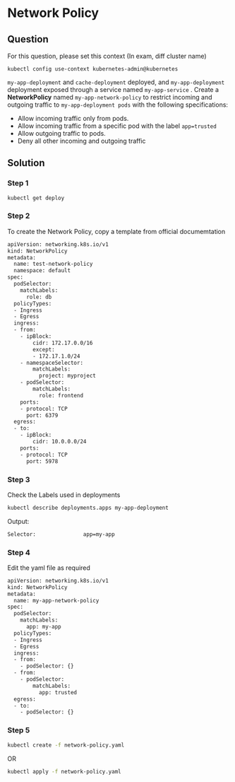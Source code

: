# Network Policy

## Question
For this question, please set this context (In exam, diff cluster name)

```kubectl config use-context kubernetes-admin@kubernetes```

```my-app-deployment``` and ```cache-deployment``` deployed, and ```my-app-deployment``` deployment exposed through a service named ```my-app-service``` . Create a **NetworkPolicy** named ```my-app-network-policy``` to restrict incoming and outgoing traffic to ```my-app-deployment pods``` with the following specifications:

-   Allow incoming traffic only from pods.
-   Allow incoming traffic from a specific pod with the label ```app=trusted```
-   Allow outgoing traffic to pods.
-   Deny all other incoming and outgoing traffic


## Solution
### Step 1

```bash
kubectl get deploy
```

### Step 2
To create the Network Policy, copy a template from official documemtation
```bash
apiVersion: networking.k8s.io/v1
kind: NetworkPolicy
metadata:
  name: test-network-policy
  namespace: default
spec:
  podSelector:
    matchLabels:
      role: db
  policyTypes:
  - Ingress
  - Egress
  ingress:
  - from:
    - ipBlock:
        cidr: 172.17.0.0/16
        except:
        - 172.17.1.0/24
    - namespaceSelector:
        matchLabels:
          project: myproject
    - podSelector:
        matchLabels:
          role: frontend
    ports:
    - protocol: TCP
      port: 6379
  egress:
  - to:
    - ipBlock:
        cidr: 10.0.0.0/24
    ports:
    - protocol: TCP
      port: 5978
```

### Step 3 
Check the Labels used in deployments 
```bash
kubectl describe deployments.apps my-app-deployment 
```

Output:
```bash
Selector:               app=my-app
```

### Step 4
Edit the yaml file as required

```bash
apiVersion: networking.k8s.io/v1
kind: NetworkPolicy
metadata:
  name: my-app-network-policy
spec:
  podSelector:
    matchLabels:
      app: my-app
  policyTypes:
  - Ingress
  - Egress
  ingress:
  - from:
    - podSelector: {}
  - from:
    - podSelector:
        matchLabels:
          app: trusted
  egress:
  - to:
    - podSelector: {}
```

### Step 5
```bash
kubectl create -f network-policy.yaml
```

OR 
```bash
kubectl apply -f network-policy.yaml
```